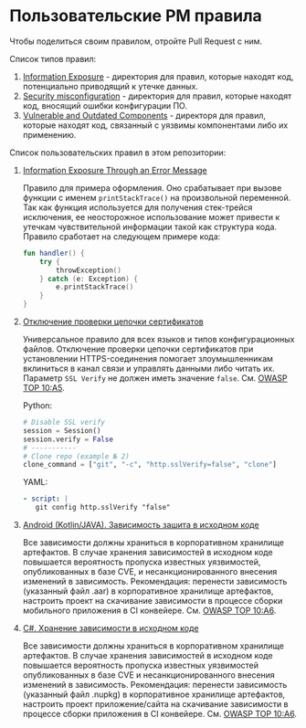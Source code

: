 # Пользовательские PM правила

Чтобы поделиться своим правилом, отройте Pull Request с ним.

Список типов правил:
1. [Information Exposure](./Information%20Exposure) - директория для правил, которые находят код, потенциально приводящий к утечке данных.
1. [Security misconfiguration](./Security%20misconfiguration) - директория для правил, которые находят код, вносящий ошибки конфигурации ПО.
2. [Vulnerable and Outdated Components](./Vulnerable%20and%20Outdated%20Components) - директоря для правил, которые находят код, связанный с уязвимы компонентами либо их применению.


Список пользовательских правил в этом репозитории:
1. [Information Exposure Through an Error Message](./Information%20Exposure/Information%20Exposure%20Through%20an%20Error%20Message.json)
    
    Правило для примера оформления. Оно срабатывает при вызове функции с именем `printStackTrace()`
    на произвольной переменной. Так как функция используется для получения стек-трейся исключения, 
    ее неосторожное использование может привести к утечкам чувствительной информации такой как структура
    кода. Правило сработает на следующем примере кода:
    
    ```kotlin
    fun handler() {
        try {
            throwException()
        } catch (e: Exception) {
            e.printStackTrace()
        }
    } 
   ```
1. [Отключение проверки цепочки сертификатов](./Security%20misconfiguration/Отключение%20проверки%20цепочки%20сертификатов.json)

   Универсальное правило для всех языков и типов конфигурационных файлов.
   Отключение проверки цепочки сертификатов при установлении HTTPS-соединения помогает злоумышленникам вклиниться в канал связи и управлять данными либо читать их.
   Параметр `SSL Verify` не должен иметь значение `false`. См. [OWASP TOP 10:A5](https://owasp.org/Top10/A05_2021-Security_Misconfiguration).

   Python:
    ```python
    # Disable SSL verify
    session = Session()
    session.verify = False
    # -----------
    # Clone repo (example № 2)
    clone_command = ["git", "-c", "http.sslVerify=false", "clone"]
   ```

   YAML:
   ```yaml
   - script: |
      git config http.sslVerify "false"
   ```
1. [Android (Kotlin/JAVA). Зависимость зашита в исходном коде](./Vulnerable%20and%20Outdated%20Components/Android.%20Хранение%20зависимости%20в%20исходном%20коде.json)

   Все зависимости должны храниться в корпоративном хранилище артефактов. В случае хранения зависимостей в исходном коде повышается вероятность пропуска известных уязвимостей, опубликованных в базе CVE, и несанкционированного внесения изменений в зависимость. Рекомендация: перенести зависимость (указанный файл .aar) в корпоративное хранилище артефактов, настроить проект на скачивание зависимости в процессе сборки мобильного приложения в CI конвейере. См. [OWASP TOP 10:A6](https://owasp.org/Top10/A06_2021-Vulnerable_and_Outdated_Components/).
1. [C#. Хранение зависимости в исходном коде](./Vulnerable%20and%20Outdated%20Components/Android.%20Хранение%20зависимости%20в%20исходном%20коде.json)

   Все зависимости должны храниться в корпоративном хранилище артефактов. В случае хранения зависимостей в исходном коде повышается вероятность пропуска известных уязвимостей опубликованных в базе CVE и несанкционированного внесения изменений в зависимость. Рекомендация: перенести зависимость (указанный файл .nupkg) в корпоративное хранилище артефактов, настроить проект приложение/сайта на скачивание зависимости в процессе сборки приложения в CI конвейере. См. [OWASP TOP 10:A6](https://owasp.org/Top10/A06_2021-Vulnerable_and_Outdated_Components/).
